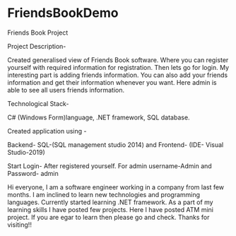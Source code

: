# FriendsBookDemo
Friends Book Project

Project Description-

Created generalised view of Friends Book software. Where you can register yourself with required information for registration. Then lets go for login.
My interesting part is adding friends information. You can also add your friends information and get their information whenever you want. 
Here admin is able to see all users friends information. 

Technological Stack-

C# (Windows Form)language, .NET framework, SQL database.

Created application using -

Backend- SQL-(SQL management studio 2014) and Frontend- (IDE- Visual Studio-2019)

Start Login- After registered yourself. For admin username-Admin and Password- admin

Hi everyone, I am a software engineer working in a company from last few months. 
I am inclined to learn new technologies and programming languages. 
Currently started learning .NET framework. As a part of my learning skills I have posted few projects. 
Here I have posted ATM mini project. If you are egar to learn then please go and check.
Thanks for visiting!!
